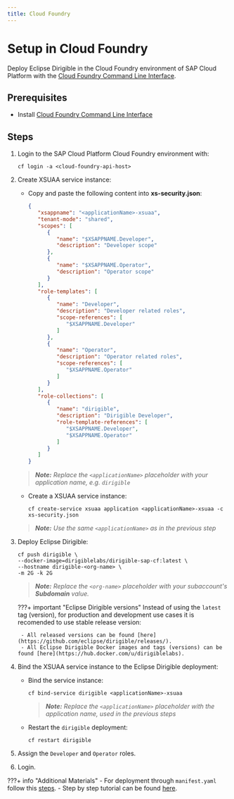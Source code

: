 ```yaml
---
title: Cloud Foundry
---
```


Setup in Cloud Foundry
===

Deploy Eclipse Dirigible in the Cloud Foundry environment of SAP Cloud Platform with the [Cloud Foundry Command Line Interface](http://docs.cloudfoundry.org/devguide/installcf/install-go-cli.html).

Prerequisites
---

- Install [Cloud Foundry Command Line Interface](http://docs.cloudfoundry.org/devguide/installcf/install-go-cli.html)

Steps
---

1. Login to the SAP Cloud Platform Cloud Foundry environment with:

    ```
    cf login -a <cloud-foundry-api-host>
    ```

1. Create XSUAA service instance:

    - Copy and paste the following content into **xs-security.json**:

        ```json
        {
           "xsappname": "<applicationName>-xsuaa",
           "tenant-mode": "shared",
           "scopes": [
              {
                 "name": "$XSAPPNAME.Developer",
                 "description": "Developer scope"
              },
              {
                 "name": "$XSAPPNAME.Operator",
                 "description": "Operator scope"
              }
           ],
           "role-templates": [
              {
                 "name": "Developer",
                 "description": "Developer related roles",
                 "scope-references": [
                    "$XSAPPNAME.Developer"
                 ]
              },
              {
                 "name": "Operator",
                 "description": "Operator related roles",
                 "scope-references": [
                    "$XSAPPNAME.Operator"
                 ]
              }
           ],
           "role-collections": [
              {
                 "name": "dirigible",
                 "description": "Dirigible Developer",
                 "role-template-references": [
                    "$XSAPPNAME.Developer",
                    "$XSAPPNAME.Operator"
                 ]
              }
           ]
        }
        ```

    > _**Note:** Replace the `<applicationName>` placeholder with your application name, e.g. `dirigible`_

    - Create a XSUAA service instance:

        ```
        cf create-service xsuaa application <applicationName>-xsuaa -c xs-security.json
        ```

    > _**Note:** Use the same `<applicationName>` as in the previous step_

1. Deploy Eclipse Dirigible:

    ```
    cf push dirigible \
    --docker-image=dirigiblelabs/dirigible-sap-cf:latest \
    --hostname dirigible-<org-name> \
    -m 2G -k 2G
    ```
    > _**Note:** Replace the `<org-name>` placeholder with your subaccount's **Subdomain** value._

    ???+ important "Eclipse Dirigible versions"
        Instead of using the `latest` tag (version), for production and development use cases it is recomended to use stable release version:

        - All released versions can be found [here](https://github.com/eclipse/dirigible/releases/).
        - All Eclipse Dirigible Docker images and tags (versions) can be found [here](https://hub.docker.com/u/dirigiblelabs).

1. Bind the XSUAA service instance to the Eclipse Dirigible deployment:

    - Bind the service instance:

        ```
        cf bind-service dirigible <applicationName>-xsuaa
        ```

        > _**Note:** Replace the `<applicationName>` placeholder with the application name, used in the previous steps_

    - Restart the `dirigible` deployment:

        ```
        cf restart dirigible
        ```

1. Assign the `Developer` and `Operator` roles.

1. Login.

???+ info "Additional Materials"
    - For deployment through `manifest.yaml` follow this [steps](https://github.com/dirigiblelabs/deployment-sap-cloud-foundry).
    - Step by step tutorial can be found [here](https://blogs.sap.com/2020/03/15/how-to-deploy-eclipse-dirigible-in-the-sap-cloud-platform-cloud-foundry-environment/).
